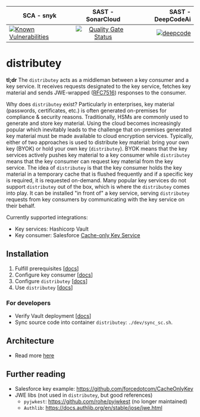 | SCA - snyk | SAST - SonarCloud | SAST - DeepCodeAi |
| ------------- |:-------------:| -----:|
| [![Known Vulnerabilities](https://snyk.io/test/github/p15r/distributey/badge.svg)](https://snyk.io/test/github/p15r/distributey) |  [![Quality Gate Status](https://sonarcloud.io/api/project_badges/measure?project=p15r_distributey&metric=alert_status)](https://sonarcloud.io/dashboard?id=p15r_distributey) | [![deepcode](https://www.deepcode.ai/api/gh/badge?key=eyJhbGciOiJIUzI1NiIsInR5cCI6IkpXVCJ9.eyJwbGF0Zm9ybTEiOiJnaCIsIm93bmVyMSI6InAxNXIiLCJyZXBvMSI6IkhZT0stV3JhcHBlciIsImluY2x1ZGVMaW50IjpmYWxzZSwiYXV0aG9ySWQiOjIzNDgyLCJpYXQiOjE2MDE4MzYyMzh9.e7JvLeaIRNHYKuncpEPzBC6qYibCS46Lj3AG4sRAqmQ)](https://www.deepcode.ai/app/gh/p15r/distributey/_/dashboard?utm_content=gh%2Fp15r%2Fdistributey) |

# distributey
**tl;dr** The `distributey` acts as a middleman between a key consumer and a key service. It receives requests designated to the key service, fetches key material and sends JWE-wrapped ([RFC7516](https://tools.ietf.org/html/rfc7516)) responses to the consumer.

Why does `distributey` exist? Particularly in enterprises, key material (passwords, certificates, etc.) is often generated on-premises for compliance & security reasons. Traditionally, HSMs are commonly used to generate and store key material. Using the cloud becomes increasingly popular which inevitably leads to the challenge that on-premises generated key material must be made available to cloud encryption services. Typically, either of two approaches is used to distribute key material: bring your own key (BYOK) or hold your own key (`distributey`). BYOK means that the key services actively pushes key material to a key consumer while `distributey` means that the key consumer can request key material from the key service. The idea of `distributey` is that the key consumer holds the key material in a temporary cache that is flushed frequently and if a specific key is required, it is requested on-demand. Many popular key services do not support `distributey` out of the box, which is where the `distributey` comes into play. It can be installed "in front of" a key service, serving `distributey` requests from key consumers by communicating with the key service on their behalf.

Currently supported integrations:
- Key services: Hashicorp Vault
- Key consumer: Salesforce [Cache-only Key Service](https://help.salesforce.com/articleView?id=security_pe_byok_cache.htm&type=5)

## Installation
1. Fulfill prerequisites [[docs](docs/prerequisites.md)]
2. Configure key consumer [[docs](docs/key_consumer_setup.md)]
3. Configure `distributey`  [[docs](docs/distributey_.md)]
4. Use `distributey` [[docs](docs/usage.md)]


### For developers
- Verify Vault deployment [[docs](docs/vault.md)]
- Sync source code into container `distributey`: `./dev/sync_sc.sh`.

## Architecture
- Read more [here](docs/architecture.md)

## Further reading
- Salesforce key  example: https://github.com/forcedotcom/CacheOnlyKey
- JWE libs (not used in `distributey`, but good references)
  - `pyjwkest`: https://github.com/rohe/pyjwkest (no longer maintained)
  - `Authlib`: https://docs.authlib.org/en/stable/jose/jwe.html
